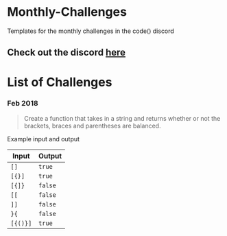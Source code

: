 # Monthly-Challenges
Templates for the monthly challenges in the code() discord

## Check out the discord [here](https://www.discord.gg/hFnDQ2F)


# List of Challenges
### Feb 2018
> Create a function that takes in a string and returns whether or not the brackets, braces and parentheses are balanced.

Example input and output

| Input | Output |
| ----- | ------ |
| `[]`  | `true` |
| `[{}]` | `true` |
| `[{]}` | `false` |
| `[[` | `false` |
| `]]` | `false` |
| `}{` | `false` |
| `[{()}]` | `true` |
